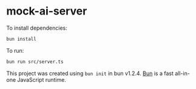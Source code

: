 # mock-ai-server

To install dependencies:

```bash
bun install
```

To run:

```bash
bun run src/server.ts
```

This project was created using `bun init` in bun v1.2.4. [Bun](https://bun.sh) is a fast all-in-one JavaScript runtime.

